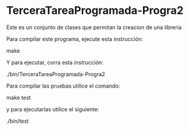 # TerceraTareaProgramada-Progra2

Este es un conjunto de clases que permitan la creacion de una libreria

Para compilar este programa, ejecute esta instrucción:

make

Y para ejecutar, corra esta instrucción:

./bin/TerceraTareaProgramada-Progra2

Para compilar las pruebas utilice el comando:

make test

y para ejecutarlas utilice el siguiente:

./bin/test 